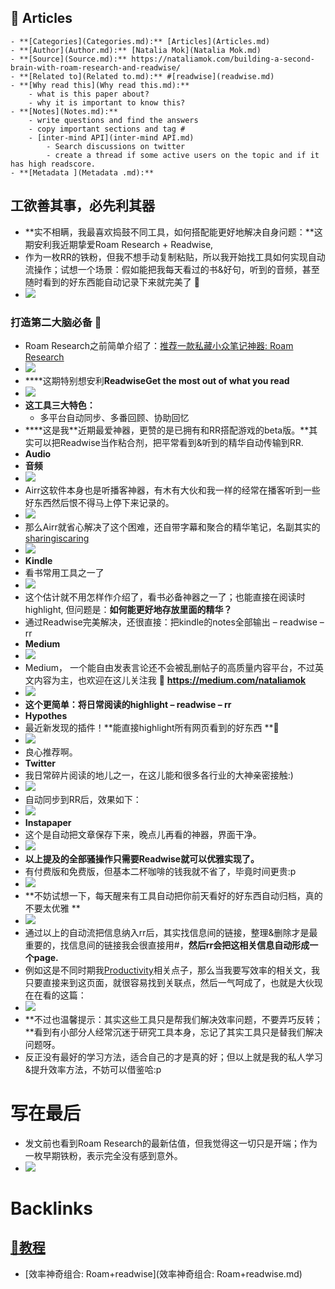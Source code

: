 
## 📜 Articles
    - **[Categories](Categories.md):** [Articles](Articles.md)
    - **[Author](Author.md):** [Natalia Mok](Natalia Mok.md)
    - **[Source](Source.md):** https://nataliamok.com/building-a-second-brain-with-roam-research-and-readwise/
    - **[Related to](Related to.md):** #[readwise](readwise.md)
    - **[Why read this](Why read this.md):**
        - what is this paper about?
        - why it is important to know this?
    - **[Notes](Notes.md):**
        - write questions and find the answers
        - copy important sections and tag #
        - [inter-mind API](inter-mind API.md)
            - Search discussions on twitter
            - create a thread if some active users on the topic and if it has high readscore.
    - **[Metadata ](Metadata .md):**

## **工欲善其事，必先利其器**
- **实不相瞒，我最喜欢捣鼓不同工具，如何搭配能更好地解决自身问题：**这期安利我近期挚爱Roam Research + Readwise,
- 作为一枚RR的铁粉，但我不想手动复制粘贴，所以我开始找工具如何实现自动流操作；试想一个场景：假如能把我每天看过的书&好句，听到的音频，甚至随时看到的好东西能自动记录下来就完美了 **🤔**
- ![](https://nataliamok.com/wp-content/uploads/2020/09/frc-f7b353bb07e0a4506dc7fb5f4fc3566c.png)

### **打造第二大脑必备 🧠**
- Roam Research之前简单介绍了：[推荐一款私藏小众笔记神器: Roam Research](https://nataliamok.com/my-new-fav-tool-roam-research/) 
- ****![](https://nataliamok.com/wp-content/uploads/2020/09/frc-53fa0af7240e938e60f499d71b445248.png)****
- ****这期特别想安利********Readwise******Get the most out of what you read**
- ![](https://nataliamok.com/wp-content/uploads/2020/09/frc-65e63544683c7ca8d31414854455b5c5.png)
- **这工具三大特色：**
    - 多平台自动同步、多番回顾、协助回忆
- ****这是我**近期最爱神器，更赞的是已拥有和RR搭配游戏的beta版。**其实可以把Readwise当作粘合剂，把平常看到&听到的精华自动传输到RR.
- **Audio**
- **音频**
- ![](https://nataliamok.com/wp-content/uploads/2020/09/frc-28c0ff0abba2a19077508349db871ceb.png)
- Airr这软件本身也是听播客神器，有木有大伙和我一样的经常在播客听到一些好东西然后恨不得马上停下来记录的。
- ![](https://nataliamok.com/wp-content/uploads/2020/09/frc-55166a5c5c97199a2965ee1b2271389a.png)
- 那么Airr就省心解决了这个困难，还自带字幕和聚合的精华笔记，名副其实的[sharingiscaring](sharingiscaring.md)
- ![](https://nataliamok.com/wp-content/uploads/2020/09/frc-345ddaeea7b81e17a850c1ea039e5b7c.png)
- **Kindle**
- 看书常用工具之一了
- ![](https://nataliamok.com/wp-content/uploads/2020/09/frc-814bea379ad82a4196aa02402e08a278.png)
- 这个估计就不用怎样作介绍了，看书必备神器之一了；也能直接在阅读时highlight, 但问题是：**如何能更好地存放里面的精华？**
- 通过Readwise完美解决，还很直接：把kindle的notes全部输出 – readwise – rr
- **Medium**
- ![](https://nataliamok.com/wp-content/uploads/2020/09/frc-6dd6698ab48191480448a24d2da83967.png)
- Medium， 一个能自由发表言论还不会被乱删帖子的高质量内容平台，不过英文内容为主，也欢迎在这儿关注我 👀 **https://medium.com/nataliamok**
- ![](https://nataliamok.com/wp-content/uploads/2020/09/frc-e1251b6abda5ec02e1d6acaa7d0f43ea.png)
- **这个更简单：将日常阅读的highlight – readwise – rr**
- **Hypothes** 
- 最近新发现的插件！**能直接highlight所有网页看到的好东西 **👀
- ![](https://nataliamok.com/wp-content/uploads/2020/09/frc-93766ef71ae6b3320bfb5b7d28aa4f91.png)
- 良心推荐啊。
- **Twitter**
- 我日常碎片阅读的地儿之一，在这儿能和很多各行业的大神亲密接触:)
- ![](https://nataliamok.com/wp-content/uploads/2020/09/frc-5730fb51654b8a8d85b8d73a6e78cdcb.png)
- 自动同步到RR后，效果如下：
- ![](https://nataliamok.com/wp-content/uploads/2020/09/frc-cdc0b41fe608a1e15dd23fdc6194dbc7.png)
- **Instapaper**
- 这个是自动把文章保存下来，晚点儿再看的神器，界面干净。
- ![](https://nataliamok.com/wp-content/uploads/2020/09/frc-36441d249856737a1e35a1d73887edb1.png)
- **以上提及的全部骚操作只需要Readwise就可以优雅实现了。**
- 有付费版和免费版，但基本二杯咖啡的钱我就不省了，毕竟时间更贵:p
- ![](https://nataliamok.com/wp-content/uploads/2020/09/frc-3090414ebef0ad6513e35c0e4a362e22.png)
- **不妨试想一下，每天醒来有工具自动把你前天看好的好东西自动归档，真的不要太优雅 **
- ![](https://nataliamok.com/wp-content/uploads/2020/09/frc-9a4e877e4d0fc0eca03d8aa17d11d3d3.png)
- 通过以上的自动流把信息纳入rr后，其实找信息间的链接，整理&删除才是最重要的，找信息间的链接我会很直接用#，**然后rr会把这相关信息自动形成一个page.**
- 例如这是不同时期我[Productivity](Productivity.md)相关点子，那么当我要写效率的相关文，我只要直接来到这页面，就很容易找到关联点，然后一气呵成了，也就是大伙现在在看的这篇：
- ![](https://nataliamok.com/wp-content/uploads/2020/09/frc-6f7a5b6ff5173c94b11dbaaaa55ce316.png)
- **不过也温馨提示：其实这些工具只是帮我们解决效率问题，不要弄巧反转；**看到有小部分人经常沉迷于研究工具本身，忘记了其实工具只是替我们解决问题呀。
- 反正没有最好的学习方法，适合自己的才是真的好；但以上就是我的私人学习&提升效率方法，不妨可以借鉴哈:p

# **写在最后**
- 发文前也看到Roam Research的最新估值，但我觉得这一切只是开端；作为一枚早期铁粉，表示完全没有感到意外。
- ![](https://nataliamok.com/wp-content/uploads/2020/09/frc-8fef0d8718cdba735c48bbe6fdde6b34.png)

# Backlinks
## [📘教程](📘教程.md)
- [效率神奇组合: Roam+readwise](效率神奇组合: Roam+readwise.md)

